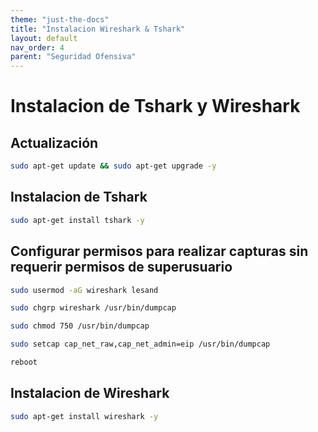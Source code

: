 ```yaml
---
theme: "just-the-docs"
title: "Instalacion Wireshark & Tshark"
layout: default
nav_order: 4
parent: "Seguridad Ofensiva"
---
```

# Instalacion de Tshark y Wireshark
## Actualización
```bash
sudo apt-get update && sudo apt-get upgrade -y
```

## Instalacion de Tshark
```bash
sudo apt-get install tshark -y
```
## Configurar permisos para realizar capturas sin requerir permisos de superusuario

```bash
sudo usermod -aG wireshark lesand
```
```bash
sudo chgrp wireshark /usr/bin/dumpcap
```
```bash
sudo chmod 750 /usr/bin/dumpcap
```

```bash
sudo setcap cap_net_raw,cap_net_admin=eip /usr/bin/dumpcap
```
```bash
reboot
```
## Instalacion de Wireshark
```bash
sudo apt-get install wireshark -y
```

